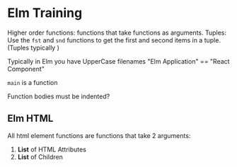 # Elm Training

Higher order functions: functions that take functions as arguments.
Tuples: Use the `fst` and `snd` functions to get the first and second items in a tuple. (Tuples typically )

Typically in Elm you have UpperCase filenames
"Elm Application" == "React Component"

`main` is a function

Function bodies must be indented?

## Elm HTML

All html element functions are functions that take 2 arguments:

1. **List** of HTML Attributes
1. **List** of Children
